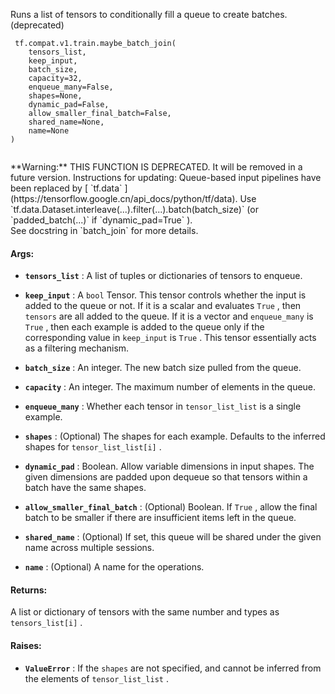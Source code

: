 Runs a list of tensors to conditionally fill a queue to create batches. (deprecated)



```
 tf.compat.v1.train.maybe_batch_join(
    tensors_list,
    keep_input,
    batch_size,
    capacity=32,
    enqueue_many=False,
    shapes=None,
    dynamic_pad=False,
    allow_smaller_final_batch=False,
    shared_name=None,
    name=None
)
 
```


<aside class="warning">**Warning:**  THIS FUNCTION IS DEPRECATED. It will be removed in a future version.
Instructions for updating:
Queue-based input pipelines have been replaced by [ `tf.data` ](https://tensorflow.google.cn/api_docs/python/tf/data). Use  `tf.data.Dataset.interleave(...).filter(...).batch(batch_size)`  (or  `padded_batch(...)`  if  `dynamic_pad=True` ).</aside>
See docstring in  `batch_join`  for more details.



#### Args:

- **`tensors_list`** : A list of tuples or dictionaries of tensors to enqueue.

- **`keep_input`** : A  `bool`  Tensor.  This tensor controls whether the input is
added to the queue or not.  If it is a scalar and evaluates  `True` , then
 `tensors`  are all added to the queue. If it is a vector and  `enqueue_many` 
is  `True` , then each example is added to the queue only if the
corresponding value in  `keep_input`  is  `True` . This tensor essentially
acts as a filtering mechanism.

- **`batch_size`** : An integer. The new batch size pulled from the queue.

- **`capacity`** : An integer. The maximum number of elements in the queue.

- **`enqueue_many`** : Whether each tensor in  `tensor_list_list`  is a single
example.

- **`shapes`** : (Optional) The shapes for each example.  Defaults to the
inferred shapes for  `tensor_list_list[i]` .

- **`dynamic_pad`** : Boolean.  Allow variable dimensions in input shapes.
The given dimensions are padded upon dequeue so that tensors within a
batch have the same shapes.

- **`allow_smaller_final_batch`** : (Optional) Boolean. If  `True` , allow the final
batch to be smaller if there are insufficient items left in the queue.

- **`shared_name`** : (Optional) If set, this queue will be shared under the given
name across multiple sessions.

- **`name`** : (Optional) A name for the operations.



#### Returns:
A list or dictionary of tensors with the same number and types as
 `tensors_list[i]` .



#### Raises:

- **`ValueError`** : If the  `shapes`  are not specified, and cannot be
inferred from the elements of  `tensor_list_list` .


